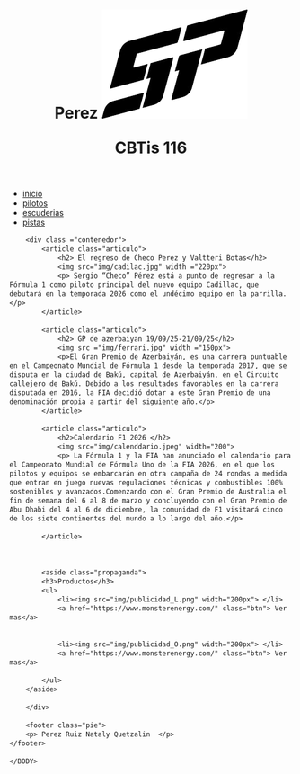 <!DOCTYPE html>
<HTML lang = "es">
    <HEAD>
        <TITLE> Perez </TITLE>
        <meta charset = "UTF-8">
        <link rel ="stylesheet" href="miestilo.css">
    </HEAD>
    <BODY>
        <HEADER>
            <p>
                <h1> Perez
                <img src="img/imagen.png"class="imagen-inline"></p>CBTis 116</h1>
        </HEADER>
        <nav class = "navbar"> 
            <ul><!--lista--> 
                <li><a href="ejercicio_inicio.html" class = "btn-nav"> inicio </a> </li>
                <li><a href="ejercicio_pilotos.html" class="btn-nav"> pilotos </a> </li>
                <li><a href="ejercicio_escuderias.html" class="btn-nav"> escuderias </a> </li>
                <li><a href="ejercicio_pistas.html" class="btn-nav"> pistas </a> </li>
            </ul>
        </nav>

        <div class ="contenedor">
            <article class="articulo">
                <h2> El regreso de Checo Perez y Valtteri Botas</h2>
                <img src="img/cadilac.jpg" width ="220px">
                <p> Sergio “Checo” Pérez está a punto de regresar a la Fórmula 1 como piloto principal del nuevo equipo Cadillac, que debutará en la temporada 2026 como el undécimo equipo en la parrilla.</p>
            </article>

            <article class="articulo">
                <h2> GP de azerbaiyan 19/09/25-21/09/25</h2>
                <img src ="img/ferrari.jpg" width ="150px">
                <p>El Gran Premio de Azerbaiyán, es una carrera puntuable en el Campeonato Mundial de Fórmula 1 desde la temporada 2017, que se disputa en la ciudad de Bakú, capital de Azerbaiyán, en el Circuito callejero de Bakú. Debido a los resultados favorables en la carrera disputada en 2016, la FIA decidió dotar a este Gran Premio de una denominación propia a partir del siguiente año.</p>
            </article>

            <article class="articulo">
                <h2>Calendario F1 2026 </h2>
                <img src="img/calenddario.jpeg" width="200">
                <p> La Fórmula 1 y la FIA han anunciado el calendario para el Campeonato Mundial de Fórmula Uno de la FIA 2026, en el que los pilotos y equipos se embarcarán en otra campaña de 24 rondas a medida que entran en juego nuevas regulaciones técnicas y combustibles 100% sostenibles y avanzados.Comenzando con el Gran Premio de Australia el fin de semana del 6 al 8 de marzo y concluyendo con el Gran Premio de Abu Dhabi del 4 al 6 de diciembre, la comunidad de F1 visitará cinco de los siete continentes del mundo a lo largo del año.</p>

            </article>



            <aside class="propaganda"> 
            <h3>Productos</h3>
            <ul>
                <li><img src="img/publicidad_L.png" width="200px"> </li>
                <a href="https://www.monsterenergy.com/" class="btn"> Ver mas</a>
                

                <li><img src="img/publicidad_O.png" width="200px"> </li>
                <a href="https://www.monsterenergy.com/" class="btn"> Ver mas</a>
                
            </ul>
        </aside>
   
        </div>

        <footer class="pie">
        <p> Perez Ruiz Nataly Quetzalin  </p>
    </footer>

    </BODY>
</HTML><!DOCTYPE html>
